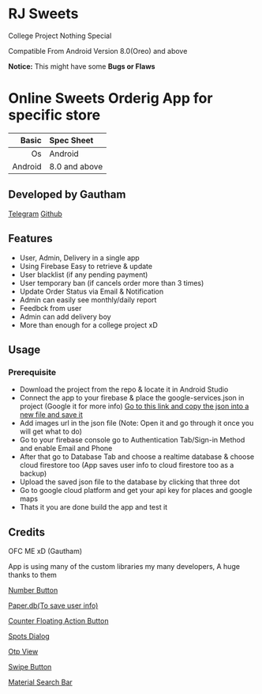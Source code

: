 # RJ Sweets
College Project Nothing Special

Compatible From Android Version 8.0(Oreo) and above

**Notice:** This might have some **Bugs or Flaws**

Online Sweets Orderig App for specific store
=====================================

Basic   | Spec Sheet
-------:|:-------------------------
Os      | Android    
Android | 8.0 and above

## Developed by Gautham
[Telegram](https://t.me/Mellow04)
[Github](https://github.com/GauthamAsir)

## Features
* User, Admin, Delivery in a single app
* Using Firebase Easy to retrieve & update
* User blacklist (if any pending payment)
* User temporary ban (if cancels order more than 3 times)
* Update Order Status via Email & Notification
* Admin can easily see monthly/daily report
* Feedbck from user
* Admin can add delivery boy
* More than enough for a college project xD

## Usage

### Prerequisite
* Download the project from the repo & locate it in Android Studio
* Connect the app to your firebase & place the google-services.json in project (Google it for more info)
[Go to this link and copy the json into a new file and save it](https://raw.githubusercontent.com/GauthamAsir/My-Releases/master/agjsproject-export.json)
* Add images url in the json file (Note: Open it and go through it once you will get what to do)
* Go to your firebase console go to Authentication Tab/Sign-in Method and enable Email and Phone
* After that go to Database Tab and choose a realtime database & choose cloud firestore too (App saves user info to cloud firestore too as a backup)
* Upload the saved json file to the database by clicking that three dot
* Go to google cloud platform and get your api key for places and google maps
* Thats it you are done build the app and test it

## Credits

OFC ME xD (Gautham)

App is using many of the custom libraries my many developers, A huge thanks to them

[Number Button](https://github.com/ashik94vc/ElegantNumberButton)

[Paper.db(To save user info)](https://github.com/pilgr/Paper)

[Counter Floating Action Button](https://github.com/andremion/CounterFab)

[Spots Dialog](9https://github.com/dybarsky/spots-dialog0)

[Otp View](https://github.com/mukeshsolanki/android-otpview-pinview)

[Swipe Button](https://github.com/gratusik/AGIKSwipeButton)

[Material Search Bar](https://github.com/mancj/MaterialSearchBar)
